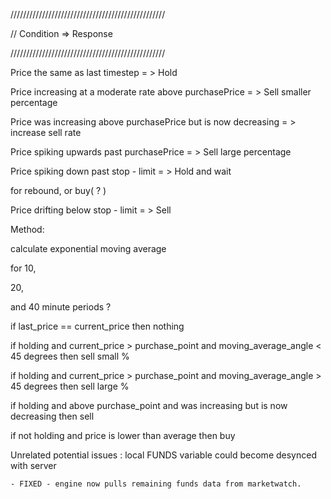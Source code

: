 /////////////////////////////////////////////////

// Condition         =>      Response  

/////////////////////////////////////////////////

Price the same as last timestep = > Hold

Price increasing at a moderate rate above purchasePrice = > Sell smaller percentage

Price was increasing above purchasePrice but is now decreasing = > increase sell rate

Price spiking upwards past purchasePrice = > Sell large percentage

Price spiking down past stop - limit = > Hold and wait

for rebound, or buy( ? )

Price drifting below stop - limit = > Sell



Method:



calculate exponential moving average

for 10,

20,

and 40 minute periods ?

if last_price == current_price then nothing

if holding and current_price > purchase_point and moving_average_angle < 45 degrees then sell small %

if holding and current_price > purchase_point and moving_average_angle > 45 degrees then sell large %

if holding and above purchase_point and was increasing but is now decreasing then sell

if not holding and price is lower than average then buy






Unrelated potential issues : local FUNDS variable could become desynced with server 

	- FIXED - engine now pulls remaining funds data from marketwatch.
	

